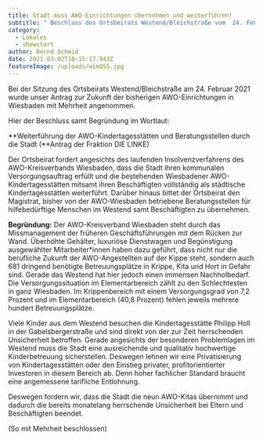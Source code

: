 ```yaml
---
title: Stadt muss AWO-Einrichtungen übernehmen und weiterführen!
subtitle: " Beschluss des Ortsbeirats Westend/Bleichstraße vom  24. Februar 2021"
category:
  - Lokales
  - showstart
author: Bernd Schmid
date: 2021-03-02T18:15:17.943Z
featureImage: /uploads/wim055.jpg
---
```

Bei der Sitzung des Ortsbeirats Westend/Bleichstraße am 24. Februar 2021 wurde unser Antrag zur Zukunft der bisherigen AWO-Einrichtungen in Wiesbaden mit Mehrheit angenommen.

Hier der Beschluss samt Begründung im Wortlaut:

**Weiterführung der AWO-Kindertagesstätten und Beratungsstellen durch die Stadt (**Antrag der Fraktion DIE LINKE)

Der Ortsbeirat fordert angesichts des laufenden Insolvenzverfahrens des AWO-Kreisverbands Wiesbaden, dass die Stadt ihren kommunalen Versorgungsauftrag erfüllt und die bestehenden Wiesbadener AWO-Kindertagesstätten mitsamt ihren Beschäftigten vollständig als städtische Kindertagesstätten weiterführt. Darüber hinaus bittet der Ortsbeirat den Magistrat, bisher von der AWO-Wiesbaden betriebene Beratungsstellen für hilfebedürftige Menschen im Westend samt Beschäftigten zu übernehmen.

**Begründung:** Der AWO-Kreisverband Wiesbaden steht durch das Missmanagement der früheren Geschäftsführungen mit dem Rücken zur Wand. Überhöhte Gehälter, luxuriöse Dienstwagen und Begünstigung ausgewählter Mitarbeiter*innen haben dazu geführt, dass nicht nur die berufliche Zukunft der AWO-Angestellten auf der Kippe steht, sondern auch 681 dringend benötigte Betreuungsplätze in Krippe, Kita und Hort in Gefahr sind. Gerade das Westend hat hier jedoch einen immensen Nachholbedarf. Die Versorgungssituation im Elementarbereich zählt zu den Schlechtesten in ganz Wiesbaden. Im Krippenbereich mit einem Versorgungsgrad von 7,2 Prozent und im Elementarbereich (40,8 Prozent) fehlen jeweils mehrere hundert Betreuungsplätze.

Viele Kinder aus dem Westend besuchen die Kindertagesstätte Philipp Holl in der Gabelsbergerstraße und sind direkt von der zur Zeit herrschenden Unsicherheit betroffen. Gerade angesichts der besonderen Problemlagen im Westend muss die Stadt eine ausreichende und qualitativ hochwertige Kinderbetreuung sicherstellen. Deswegen lehnen wir eine Privatisierung von Kindertagesstätten oder den Einstieg privater, profitorientierter Investoren in diesem Bereich ab. Denn hoher fachlicher Standard braucht eine angemessene tarifliche Entlohnung.

Deswegen fordern wir, dass die Stadt die neun AWO-Kitas übernimmt und dadurch die bereits monatelang herrschende Unsicherheit bei Eltern und Beschäftigten beendet.

(So mit Mehrheit beschlossen)